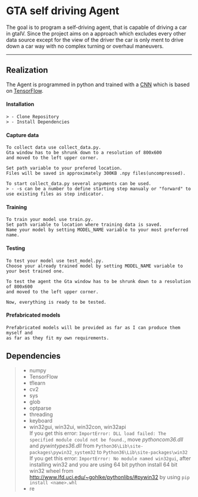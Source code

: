 GTA self driving Agent
===================

The goal is to program a self-driving agent, that is capable of driving a car in gtaIV.
Since the project aims on a approach which excludes every other data source except for the view of the driver the car is only ment to drive down a car way with no complex turning or overhaul maneuvers.

----------

Realization
-------------

The Agent is programmed in python and trained with a [CNN](https://www.tensorflow.org/tutorials/wide_and_deep) which is based on [TensorFlow](https://www.tensorflow.org/).

#### <i class="icon-down-big"></i> Installation

	> - Clone Repository
	> - Install Dependencies

#### <i class="icon-camera"></i> Capture data

	To collect data use collect_data.py.
	Gta window has to be shrunk down to a resolution of 800x600
	and moved to the left upper corner.
	
	Set path variable to your prefered location.
	Files will be saved in approximately 300KB .npy files(uncompressed).
	
	To start collect_data.py several arguments can be used.
	> - -s can be a number to define starting step manualy or "forward" to 
	use existing files as step indicator.

#### <i class="icon-ccw"></i> Training

	To train your model use train.py.
	Set path variable to location where training data is saved.
	Name your model by setting MODEL_NAME variable to your most preferred name.
	
#### <i class="icon-right-big"></i> Testing

	To test your model use test_model.py.
	Choose your already trained model by setting MODEL_NAME variable to your best trained one.
	
	To test the agent the Gta window has to be shrunk down to a resolution of 800x600
	and moved to the left upper corner.
	
	Now, everything is ready to be tested.

#### <i class="icon-archive"></i> Prefabricated models

	Prefabricated models will be provided as far as I can produce them myself and 
	as far as they fit my own requirements.


Dependencies
-------------------

> - numpy
> - TensorFlow
> - tflearn
> - cv2
> - sys
> - glob
> - optparse
> - threading
> - keyboard
> - win32gui, win32ui, win32con, win32api <br>
>  If you get this error: `ImportError: DLL load failed: The specified module could not be found.`,
>  move *pythoncom36.dll* and *pywintypes36.dll* from 
>  `Python36\Lib\site-packages\pywin32_system32` to 
>  `Python36\Lib\site-packages\win32` <br>
>  If you get this error: `ImportError: No module named win32gui`, after installing win32 and you are using 64 bit python install 64 bit win32 wheel from http://www.lfd.uci.edu/~gohlke/pythonlibs/#pywin32 by using `pip install <name>.whl`
> - re

